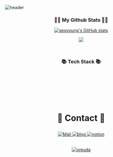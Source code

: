 ![header](https://capsule-render.vercel.app/api?type=waving&color=auto&height=300&section=header&text=Hi!%20I'm%20SeoYoung!&fontSize=90)

<!--
**SEOYOUNG-cloud/SEOYOUNG-cloud** is a ✨ _special_ ✨ repository because its `README.md` (this file) appears on your GitHub profile.

Here are some ideas to get you started:

- 🔭 I’m currently working on ...
- 🌱 I’m currently learning ...
- 👯 I’m looking to collaborate on ...
- 🤔 I’m looking for help with ...
- 💬 Ask me about ...
- 📫 How to reach me: ...
- 😄 Pronouns: ...
- ⚡ Fun fact: ...
-->

<h3 align="center">👩‍💻 My Github Stats 👩‍💻</h3>
<div align="center">

  [![seoyoung's GitHub stats](https://github-readme-stats.vercel.app/api?username=SEOYOUNG-cloud&hide_title=true&show_icons=true)](https://github.com/anuraghazra/github-readme-stats)

  <a href="https://hits.seeyoufarm.com"><img src="https://hits.seeyoufarm.com/api/count/incr/badge.svg?url=https%3A%2F%2Fgithub.com%2FSEOYOUNG-cloud%2FSEOYOUNG-cloud&count_bg=%233D71C8&title_bg=%23555555&icon=github.svg&icon_color=%23E7E7E7&title=hits&edge_flat=false"/></a>

</div>
</br>
  
<div  style = "display: flex;  align-items: center; flex-direction: column;  justify-content: center;" align = "center";>
  <div key="4">
  <h3 align="center">📚 Tech Stack 📚</h3>
    <div ><h3 key=0 style ="font-size : 1.5em; font-weight:700;"></h3><div "><img
          key=775897.2093996631
          style = "margin: 5px 5px;"
          src=https://img.shields.io/badge/java-26689A?style=flat-square&logo=java&logoColor=white
          alt=""
        /> <img
          key=687884.8130506051
          style = "margin: 5px 5px;"
          src=https://img.shields.io/badge/python-3581ba?style=flat-square&logo=python&logoColor=white
          alt=""
        />
      </br>
      <img
          key=214663.36752144207
          style = "margin: 5px 5px;"
          src=https://img.shields.io/badge/springboot-6DB33F?style=flat-square&logo=springboot&logoColor=white
          alt=""
        /> <img
          key=736368.773299301
          style = "margin: 5px 5px;"
          src=https://img.shields.io/badge/django-092E20?style=flat-square&logo=django&logoColor=white
          alt=""
        /> <img
          key=950695.3431560833
          style = "margin: 5px 5px;"
          src=https://img.shields.io/badge/mysql-4479A1?style=flat-square&logo=mysql&logoColor=white
          alt=""
        /> <img
          key=840032.4047416257
          style = "margin: 5px 5px;"
          src=https://img.shields.io/badge/redis-DC382D?style=flat-square&logo=redis&logoColor=white
          alt=""
        /> <img
          key=455002.8438588855
          style = "margin: 5px 5px;"
          src=https://img.shields.io/badge/mongodb-47A248?style=flat-square&logo=mongodb&logoColor=white
          alt=""
        /> 
       </br>
      <img
          key=260018.55149817374
          style = "margin: 5px 5px;"
          src=https://img.shields.io/badge/git-F05032?style=flat-square&logo=git&logoColor=white
          alt=""
        /> <img
          key=134720.08112757796
          style = "margin: 5px 5px;"
          src=https://img.shields.io/badge/jirasoftware-0052CC?style=flat-square&logo=jirasoftware&logoColor=white
          alt=""
        /> </div></div>
  </div>
   </br>
      </br>
  <div key="5">
    <h3 style ="font-size : 2em; font-weight:700;">💙 Contact 💙</h3>
    <div className=Preview_contactBadgeDiv__3demU>
      <a href=mailto:gksdidtk123@gmail.com target="_blank">
            <img
              src="https://img.shields.io/badge/Mail-6667AB?style=flat&logo=Gmail&logoColor=white"
              alt="Mail"
            />
          </a>
      <a href=https://ticssfm.tistory.com/ target="_blank">
            <img src=https://img.shields.io/badge/TechBlog-7FD2F5?style=flat&logo=Hoppscotch&logoColor=white&link=https://ticssfm.tistory.com// alt="blog" />
          </a>
      <a href=https://shade-plum-e48.notion.site/84d766506d4d423ba995ec23ece6b6d5 target="_blank">
            <img src=https://img.shields.io/badge/Notion-000000?style=flat&logo=Notion&logoColor=white&link=https://shade-plum-e48.notion.site/84d766506d4d423ba995ec23ece6b6d5/ alt="notion" />
          </a>
    </div>
  </div>
   </br>
</br>
  <div key="6">
    <a href = "https://oreuda.kr/">
      <img
        src=https://oreuda.kr/api/v1/plant/card?nickname=SEOYOUNG-cloud
        alt="oreuda"
      />
    </a>
  </div>
  
</div>

